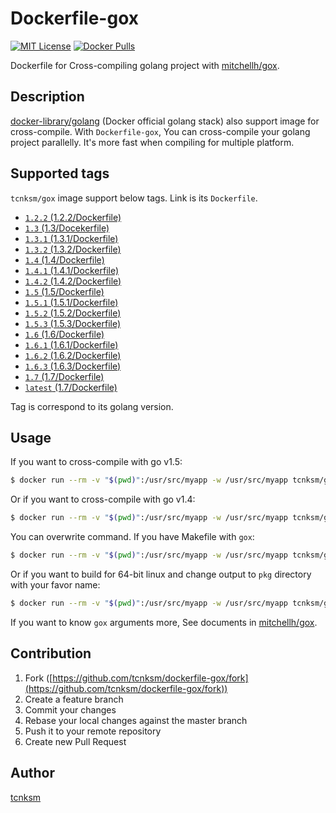 Dockerfile-gox 
====

[![MIT License](http://img.shields.io/badge/license-MIT-blue.svg?style=flat-square)][LICENSE]
[![Docker Pulls](https://img.shields.io/docker/pulls/tcnksm/gox.svg?style=flat-square)][dockerhub]

[LICENSE]: https://github.com/tcnksm/dockerfile-gox/blob/master/LICENCE
[dockerhub]: https://registry.hub.docker.com/u/tcnksm/gox/

Dockerfile for Cross-compiling golang project with [mitchellh/gox](https://github.com/mitchellh/gox).

## Description

[docker-library/golang](https://github.com/docker-library/golang) (Docker official golang stack) also support image for cross-compile. With `Dockerfile-gox`, You can cross-compile your golang project parallelly. It's more fast when compiling for multiple platform.

## Supported tags

`tcnksm/gox` image support below tags. Link is its `Dockerfile`. 

- [`1.2.2` (1.2.2/Dockerfile)](1.2.2/Dockerfile)
- [`1.3` (1.3/Docekerfile)](1.3/Dockerfile)
- [`1.3.1` (1.3.1/Dockerfile)](1.3.1/Dockerfile)
- [`1.3.2` (1.3.2/Dockerfile)](1.3.2/Dockerfile)
- [`1.4` (1.4/Dockerfile)](1.4/Dockerfile)
- [`1.4.1` (1.4.1/Dockerfile)](1.4.1/Dockerfile)
- [`1.4.2` (1.4.2/Dockerfile)](1.4.2/Dockerfile)
- [`1.5` (1.5/Dockerfile)](1.5/Dockerfile)
- [`1.5.1` (1.5.1/Dockerfile)](1.5.1/Dockerfile)
- [`1.5.2` (1.5.2/Dockerfile)](1.5.2/Dockerfile)
- [`1.5.3` (1.5.3/Dockerfile)](1.5.3/Dockerfile)
- [`1.6` (1.6/Dockerfile)](1.6/Dockerfile)
- [`1.6.1` (1.6.1/Dockerfile)](1.6.1/Dockerfile)
- [`1.6.2` (1.6.2/Dockerfile)](1.6.2/Dockerfile)
- [`1.6.3` (1.6.3/Dockerfile)](1.6.2/Dockerfile)
- [`1.7` (1.7/Dockerfile)](1.7/Dockerfile)
- [`latest` (1.7/Dockerfile)](1.7/Dockerfile)

Tag is correspond to its golang version. 

## Usage

If you want to cross-compile with go v1.5:

```bash
$ docker run --rm -v "$(pwd)":/usr/src/myapp -w /usr/src/myapp tcnksm/gox:1.5 
```

Or if you want to cross-compile with go v1.4:

```bash
$ docker run --rm -v "$(pwd)":/usr/src/myapp -w /usr/src/myapp tcnksm/gox:1.4 
```

You can overwrite command. If you have Makefile with `gox`:

```bash
$ docker run --rm -v "$(pwd)":/usr/src/myapp -w /usr/src/myapp tcnksm/gox:1.5 make 
```

Or if you want to build for 64-bit linux and change output to `pkg` directory with your favor name:

```bash
$ docker run --rm -v "$(pwd)":/usr/src/myapp -w /usr/src/myapp tcnksm/gox:1.3.1 gox -osarch="linux/amd64" -output "pkg/{{.OS}}_{{.Arch}}/{{.Dir}}"
```

If you want to know `gox` arguments more, See documents in [mitchellh/gox](https://github.com/mitchellh/gox).

## Contribution

1. Fork ([https://github.com/tcnksm/dockerfile-gox/fork](https://github.com/tcnksm/dockerfile-gox/fork))
1. Create a feature branch
1. Commit your changes
1. Rebase your local changes against the master branch
1. Push it to your remote repository
1. Create new Pull Request

## Author

[tcnksm](https://github.com/tcnksm)
